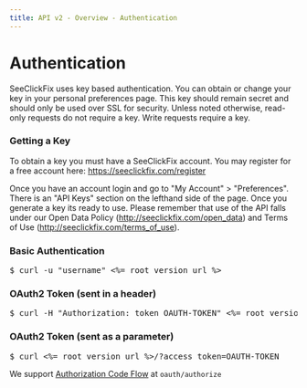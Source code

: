 ```yaml
---
title: API v2 - Overview - Authentication
---
```


# Authentication

SeeClickFix uses key based authentication. You can obtain or change your key in your personal preferences page. This key should remain secret and should only be used over SSL for security. Unless noted otherwise, read-only requests do not require a key. Write requests require a key.

### Getting a Key

To obtain a key you must have a SeeClickFix account. You may register for a free account here: https://seeclickfix.com/register

Once you have an account login and go to "My Account" > "Preferences". There is an "API Keys" section on the lefthand side of the page. Once you generate a key its ready to use. Please remember that use of the API falls under our Open Data Policy (http://seeclickfix.com/open_data) and Terms of Use (http://seeclickfix.com/terms_of_use).

### Basic Authentication

<pre class="terminal">
$ curl -u "username" <%= root_version_url %>
</pre>

### OAuth2 Token (sent in a header)

<pre class="terminal">
$ curl -H "Authorization: token OAUTH-TOKEN" <%= root_version_url %>
</pre>

### OAuth2 Token (sent as a parameter)

<pre class="terminal">
$ curl <%= root_version_url %>/?access_token=OAUTH-TOKEN
</pre>

We support [Authorization Code Flow](http://tools.ietf.org/html/rfc6749#section-4.1) at `oauth/authorize`
